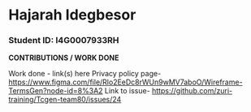 # Hajarah Idegbesor

### Student ID: I4G0007933RH

**CONTRIBUTIONS / WORK DONE**

Work done - link(s) here
Privacy policy page- https://www.figma.com/file/Rlo2EeDc8rWUn9wMV7aboO/Wireframe-TermsGen?node-id=8%3A2
Link to issue- https://github.com/zuri-training/Tcgen-team80/issues/24

